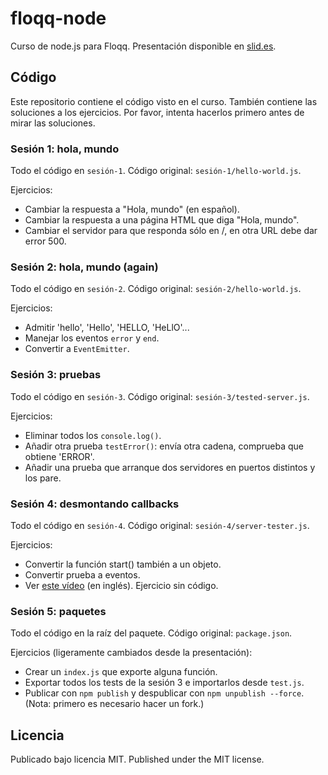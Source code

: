 # floqq-node

Curso de node.js para Floqq.
Presentación disponible en [slid.es](http://slid.es/alexfernandez/node-js-floqq).

## Código

Este repositorio contiene el código visto en el curso.
También contiene las soluciones a los ejercicios.
Por favor, intenta hacerlos primero antes de mirar las soluciones.

### Sesión 1: hola, mundo

Todo el código en `sesión-1`.
Código original: `sesión-1/hello-world.js`.

Ejercicios:
* Cambiar la respuesta a "Hola, mundo" (en español).
* Cambiar la respuesta a una página HTML que diga "Hola, mundo".
* Cambiar el servidor para que responda sólo en /, en otra URL debe dar error 500.

### Sesión 2: hola, mundo (again)

Todo el código en `sesión-2`.
Código original: `sesión-2/hello-world.js`.

Ejercicios:
* Admitir 'hello', 'Hello', 'HELLO, 'HeLlO'...
* Manejar los eventos `error` y `end`.
* Convertir a `EventEmitter`.

### Sesión 3: pruebas

Todo el código en `sesión-3`.
Código original: `sesión-3/tested-server.js`.

Ejercicios:
* Eliminar todos los `console.log()`.
* Añadir otra prueba `testError()`: envía otra cadena, comprueba que obtiene 'ERROR'.
* Añadir una prueba que arranque dos servidores en puertos distintos y los pare.

### Sesión 4: desmontando callbacks

Todo el código en `sesión-4`.
Código original: `sesión-4/server-tester.js`.

Ejercicios:
* Convertir la función start() también a un objeto.
* Convertir prueba a eventos.
* Ver [este vídeo](http://www.youtube.com/watch?v=qbKWsbJ76-s) (en inglés). Ejercicio sin código.

### Sesión 5: paquetes

Todo el código en la raíz del paquete.
Código original: `package.json`.

Ejercicios (ligeramente cambiados desde la presentación):
* Crear un `index.js` que exporte alguna función.
* Exportar todos los tests de la sesión 3 e importarlos desde `test.js`.
* Publicar con `npm publish` y despublicar con `npm unpublish --force`.
  (Nota: primero es necesario hacer un fork.)

## Licencia

Publicado bajo licencia MIT.
Published under the MIT license.

